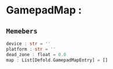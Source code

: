 
# GamepadMap : 
## ```Memebers```    
```rust
device : str = ''  
platform : str = ''  
dead_zone : float = 0.0  
map : List[Defold.GamepadMapEntry] = []  
```


